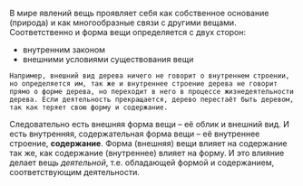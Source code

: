 В мире явлений вещь проявляет себя как собственное
основание (природа) и как многообразные связи с другими
вещами. Соответственно и форма вещи определяется с двух сторон:
- внутренним законом
- внешними условиями существования вещи

`Например, внешний вид дерева ничего не говорит о внутреннем строении, но определяется им, так же и внутреннее строение дерева не говорит прямо о форме дерева, но переходит в него в процессе жизнедеятельности дерева. Если деятельность прекращается, дерево перестаёт быть деревом, так как теряет свою форму и содержание.`

Следовательно есть внешняя форма вещи – её облик и внешний вид. И есть внутренняя, содержательная форма вещи – её внутреннее строение, **содержание**. Форма (внешняя) вещи влияет на содержание так же, как содержание (внутреннее) влияет на форму. И это влияние делает вещь *деятельной*, т.е. обладающей формой и содержанием, соответствующим деятельности.